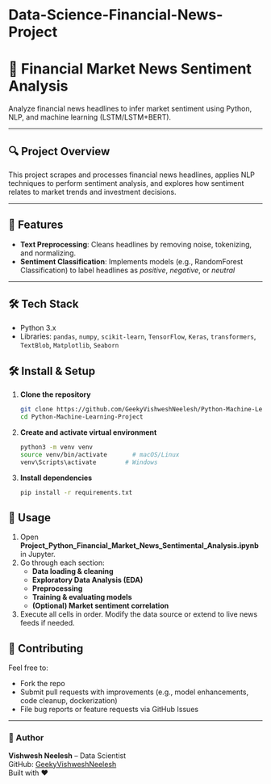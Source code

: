 # Data-Science-Financial-News-Project

# 📰 Financial Market News Sentiment Analysis

Analyze financial news headlines to infer market sentiment using Python, NLP, and machine learning (LSTM/LSTM+BERT).

---

## 🔍 Project Overview

This project scrapes and processes financial news headlines, applies NLP techniques to perform sentiment analysis, and explores how sentiment relates to market trends and investment decisions.

---

## 🚀 Features

- **Text Preprocessing**: Cleans headlines by removing noise, tokenizing, and normalizing.
- **Sentiment Classification**: Implements models (e.g., RandomForest Classification) to label headlines as *positive*, *negative*, or *neutral*

---

## 🛠️ Tech Stack

- Python 3.x  
- Libraries: `pandas`, `numpy`, `scikit-learn`, `TensorFlow`, `Keras`, `transformers`, `TextBlob`, `Matplotlib`, `Seaborn`



## 🛠 Install & Setup

1. **Clone the repository**  
   ```bash
   git clone https://github.com/GeekyVishweshNeelesh/Python-Machine-Learning-Project.git
   cd Python-Machine-Learning-Project
   ```

2. **Create and activate virtual environment**  
   ```bash
   python3 -m venv venv
   source venv/bin/activate       # macOS/Linux
   venv\Scripts\activate        # Windows
   ```

3. **Install dependencies**  
   ```bash
   pip install -r requirements.txt
   ```



## 📓 Usage

1. Open **Project_Python_Financial_Market_News_Sentimental_Analysis.ipynb** in Jupyter.
2. Go through each section:
   - **Data loading & cleaning**
   - **Exploratory Data Analysis (EDA)**
   - **Preprocessing**
   - **Training & evaluating models**
   - **(Optional) Market sentiment correlation**
3. Execute all cells in order. Modify the data source or extend to live news feeds if needed.




## 🤝 Contributing

Feel free to:
- Fork the repo 
- Submit pull requests with improvements (e.g., model enhancements, code cleanup, dockerization)
- File bug reports or feature requests via GitHub Issues

---


### 📝 Author

**Vishwesh Neelesh** – Data Scientist  
GitHub: [GeekyVishweshNeelesh](https://github.com/GeekyVishweshNeelesh)  
Built with ❤️
